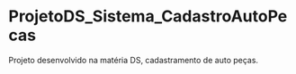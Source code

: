 # ProjetoDS_Sistema_CadastroAutoPecas
Projeto desenvolvido na matéria DS, cadastramento de auto peças.
